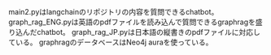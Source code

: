 main2.pyはlangchainのリポジトリの内容を質問できるchatbot。
graph_rag_ENG.pyは英語のpdfファイルを読み込んで質問できるgraphragを盛り込んだchatbot。
graph_rag_JP.pyは日本語の縦書きのpdfファイルに対応している。
graphragのデータベースはNeo4j auraを使っている。
